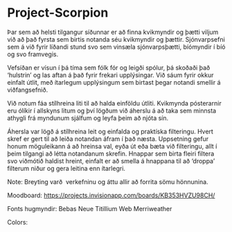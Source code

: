 # Project-Scorpion

Þar sem að helsti tilgangur síðunnar er að finna kvikmyndir og þætti viljum við að það fyrsta sem birtis notanda séu kvikmyndir og þættir. Sjónvarpsefni sem á við fyrir líðandi stund svo sem vinsæla sjónvarpsþætti, bíómyndir í bíó og svo framvegis.

 

Vefsíðan er vísun í þá tíma sem fólk fór og leigði spólur, þá skoðaði það ‘hulstrin’ og las aftan á það fyrir frekari upplýsingar. Við sáum fyrir okkur einfalt útlit, með ítarlegum upplýsingum sem birtast þegar notandi smellir á viðfangsefnið.

 

Við notum fáa stílhreina liti til að halda einföldu útliti. Kvikmynda pósterarnir eru ólíkir í allskyns litum og því lögðum við áherslu á að taka sem minnsta athygli frá myndunum sjálfum og leyfa þeim að njóta sín.

 

Áhersla var lögð á stílhreina leit og einfalda og praktíska filteringu. Hvert skref er gert til að leiða notandan áfram í það næsta. Uppsetning gefur honum möguleikann á að hreinsa val, eyða út eða bæta við filteringu, allt í þeim tilgangi að létta notandanum skrefin. Hnappar sem birta fleiri filtera svo viðmótið haldist hreint, einfalt er að smella á hnappana til að ‘droppa’ filterum niður og gera leitina enn ítarlegri.

Note: Breyting varð  verkefninu og áttu allir að forrita sömu hönnunina. 

Moodboard:
https://projects.invisionapp.com/boards/KB353HVZU98CH/


Fonts hugmyndir:
Bebas Neue
Titillium Web
Merriweather


Colors:
